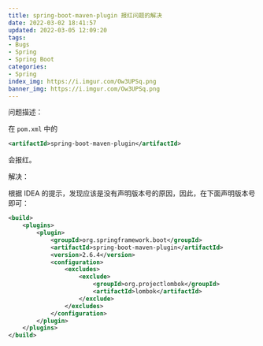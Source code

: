 ```yaml
---
title: spring-boot-maven-plugin 报红问题的解决
date: 2022-03-02 18:41:57
updated: 2022-03-05 12:09:20
tags:
- Bugs
- Spring
- Spring Boot
categories:
- Spring
index_img: https://i.imgur.com/Ow3UPSq.png
banner_img: https://i.imgur.com/Ow3UPSq.png
---
```


问题描述：

在 `pom.xml` 中的

```xml
<artifactId>spring-boot-maven-plugin</artifactId>
```

会报红。

解决：

根据 IDEA 的提示，发现应该是没有声明版本号的原因，因此，在下面声明版本号即可：

```xml
<build>
    <plugins>
        <plugin>
            <groupId>org.springframework.boot</groupId>
            <artifactId>spring-boot-maven-plugin</artifactId>
            <version>2.6.4</version>
            <configuration>
                <excludes>
                    <exclude>
                        <groupId>org.projectlombok</groupId>
                        <artifactId>lombok</artifactId>
                    </exclude>
                </excludes>
            </configuration>
        </plugin>
    </plugins>
</build>
```

